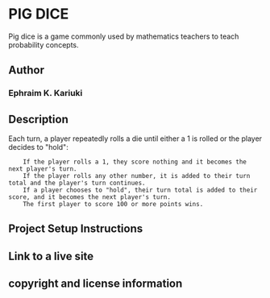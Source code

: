 # PIG DICE

Pig dice is a game commonly used by mathematics teachers to teach probability concepts.
## Author
### Ephraim K. Kariuki
## Description

Each turn, a player repeatedly rolls a die until either a 1 is rolled or the player decides to "hold":

        If the player rolls a 1, they score nothing and it becomes the next player's turn.
        If the player rolls any other number, it is added to their turn total and the player's turn continues.
        If a player chooses to "hold", their turn total is added to their score, and it becomes the next player's turn.
        The first player to score 100 or more points wins.
## Project Setup Instructions
## Link to a live site
## copyright and license information

